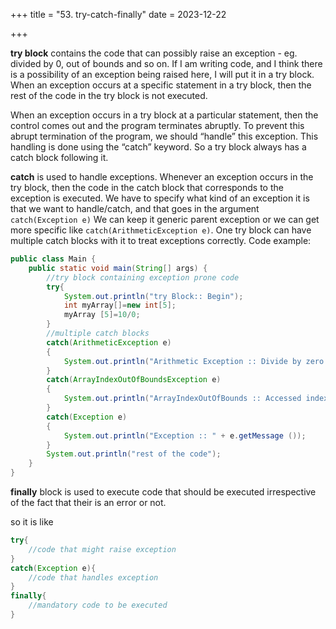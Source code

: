 +++
title = "53. try-catch-finally"
date = 2023-12-22

+++

**try block** contains the code that can possibly raise an exception - eg. divided by 0, out of bounds and so on.
If I am writing code, and I think there is a possibility of an exception being raised here, I will put it in a try block. When an exception occurs at a specific statement in a try block, then the rest of the code in the try block is not executed.

When an exception occurs in a try block at a particular statement, then the control comes out and the program terminates abruptly. To prevent this abrupt termination of the program, we should “handle” this exception. This handling is done using the “catch” keyword. So a try block always has a catch block following it.

**catch** is used to handle exceptions. Whenever an exception occurs in the try block, then the code in the catch block that corresponds to the exception is executed. We have to specify what kind of an exception it is that we want to handle/catch, and that goes in the argument `catch(Exception e)`
We can keep it generic parent exception or we can get more specific like `catch(ArithmeticException e)`. One try block can have multiple catch blocks with it to treat exceptions correctly.
Code example:

```java
public class Main {  
    public static void main(String[] args) {  
        //try block containing exception prone code
        try{    
            System.out.println("try Block:: Begin");  
            int myArray[]=new int[5];    
            myArray [5]=10/0;    
        } 
        //multiple catch blocks
        catch(ArithmeticException e)  
        {  
            System.out.println("Arithmetic Exception :: Divide by zero!!");  
        }
        catch(ArrayIndexOutOfBoundsException e)  
        {  
            System.out.println("ArrayIndexOutOfBounds :: Accessed index out of bounds");  
        } 
        catch(Exception e)  
        {  
            System.out.println("Exception :: " + e.getMessage ());  
        }       
        System.out.println("rest of the code");    
    }  
}
```

**finally** block is used to execute code that should be executed irrespective of the fact that their is an error or not.

so it is like

```java
try{
    //code that might raise exception
}
catch(Exception e){
    //code that handles exception
}
finally{
    //mandatory code to be executed
}
```
